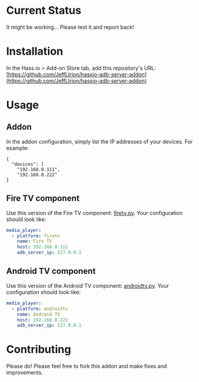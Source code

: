 # Current Status

It might be working...  Please test it and report back!


# Installation

In the Hass.io > Add-on Store tab, add this repository's URL: [https://github.com/JeffLIrion/hassio-adb-server-addon](https://github.com/JeffLIrion/hassio-adb-server-addon)


# Usage

## Addon

In the addon configuration, simply list the IP addresses of your devices.  For example:

```
{
  "devices": [
    "192.168.0.111",
    "192.168.0.222"
}
```


## Fire TV component

Use this version of the Fire TV component: [firetv.py](https://github.com/JeffLIrion/homeassistant_native_firetv/blob/pure-python-adb/media_player/firetv.py).  Your configuration should look like:

```yaml
media_player:
  - platform: firetv
    name: Fire TV
    host: 192.168.0.111
    adb_server_ip: 127.0.0.1
```


## Android TV component

Use this version of the Android TV component: [androidtv.py](https://github.com/a1ex4/home-assistant/blob/androidtv/homeassistant/components/media_player/androidtv.py).  Your configuration should look like:

```yaml
media_player:
  - platform: androidtv
    name: Android TV
    host: 192.168.0.222
    adb_server_ip: 127.0.0.1
```


# Contributing

Please do!  Please feel free to fork this addon and make fixes and improvements.  
